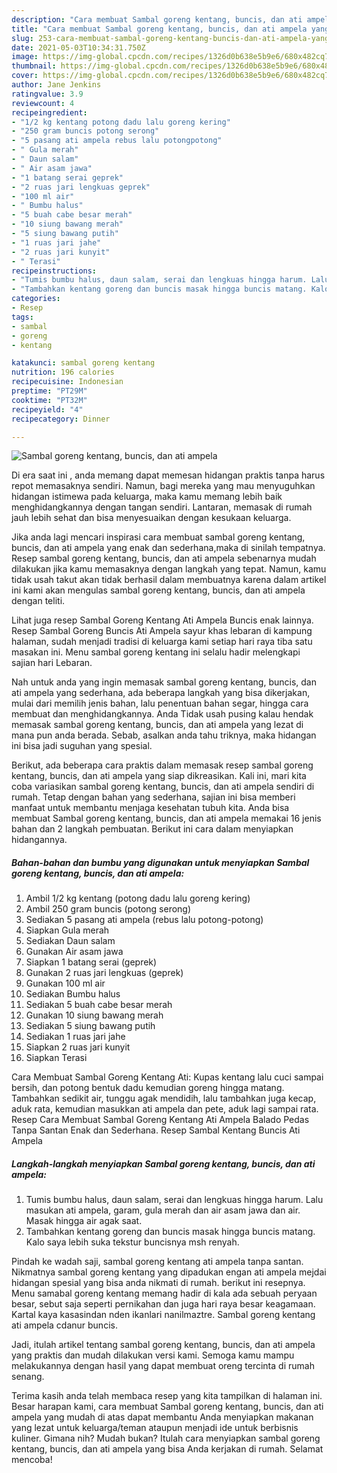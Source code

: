 ```yaml
---
description: "Cara membuat Sambal goreng kentang, buncis, dan ati ampela yang lezat dan Mudah Dibuat"
title: "Cara membuat Sambal goreng kentang, buncis, dan ati ampela yang lezat dan Mudah Dibuat"
slug: 253-cara-membuat-sambal-goreng-kentang-buncis-dan-ati-ampela-yang-lezat-dan-mudah-dibuat
date: 2021-05-03T10:34:31.750Z
image: https://img-global.cpcdn.com/recipes/1326d0b638e5b9e6/680x482cq70/sambal-goreng-kentang-buncis-dan-ati-ampela-foto-resep-utama.jpg
thumbnail: https://img-global.cpcdn.com/recipes/1326d0b638e5b9e6/680x482cq70/sambal-goreng-kentang-buncis-dan-ati-ampela-foto-resep-utama.jpg
cover: https://img-global.cpcdn.com/recipes/1326d0b638e5b9e6/680x482cq70/sambal-goreng-kentang-buncis-dan-ati-ampela-foto-resep-utama.jpg
author: Jane Jenkins
ratingvalue: 3.9
reviewcount: 4
recipeingredient:
- "1/2 kg kentang potong dadu lalu goreng kering"
- "250 gram buncis potong serong"
- "5 pasang ati ampela rebus lalu potongpotong"
- " Gula merah"
- " Daun salam"
- " Air asam jawa"
- "1 batang serai geprek"
- "2 ruas jari lengkuas geprek"
- "100 ml air"
- " Bumbu halus"
- "5 buah cabe besar merah"
- "10 siung bawang merah"
- "5 siung bawang putih"
- "1 ruas jari jahe"
- "2 ruas jari kunyit"
- " Terasi"
recipeinstructions:
- "Tumis bumbu halus, daun salam, serai dan lengkuas hingga harum. Lalu masukan ati ampela, garam, gula merah dan air asam jawa dan air. Masak hingga air agak saat."
- "Tambahkan kentang goreng dan buncis masak hingga buncis matang. Kalo saya lebih suka tekstur buncisnya msh renyah."
categories:
- Resep
tags:
- sambal
- goreng
- kentang

katakunci: sambal goreng kentang 
nutrition: 196 calories
recipecuisine: Indonesian
preptime: "PT29M"
cooktime: "PT32M"
recipeyield: "4"
recipecategory: Dinner

---
```



![Sambal goreng kentang, buncis, dan ati ampela](https://img-global.cpcdn.com/recipes/1326d0b638e5b9e6/680x482cq70/sambal-goreng-kentang-buncis-dan-ati-ampela-foto-resep-utama.jpg)

Di era  saat ini , anda memang dapat memesan hidangan praktis tanpa harus repot memasaknya sendiri. Namun, bagi mereka yang mau menyuguhkan hidangan istimewa pada keluarga, maka kamu memang lebih baik menghidangkannya dengan tangan sendiri. Lantaran, memasak di rumah jauh lebih sehat dan bisa menyesuaikan dengan kesukaan keluarga.

Jika anda lagi mencari inspirasi cara membuat sambal goreng kentang, buncis, dan ati ampela yang enak dan sederhana,maka di sinilah tempatnya. Resep sambal goreng kentang, buncis, dan ati ampela  sebenarnya mudah dilakukan jika kamu memasaknya dengan langkah yang tepat. Namun, kamu tidak usah takut akan tidak berhasil dalam membuatnya 
karena dalam artikel ini kami akan mengulas sambal goreng kentang, buncis, dan ati ampela dengan teliti.  

Lihat juga resep Sambal Goreng Kentang Ati Ampela Buncis enak lainnya. Resep Sambal Goreng Buncis Ati Ampela sayur khas lebaran di kampung halaman, sudah menjadi tradisi di keluarga kami setiap hari raya tiba satu masakan ini. Menu sambal goreng kentang ini selalu hadir melengkapi sajian hari Lebaran.

Nah untuk anda yang ingin memasak sambal goreng kentang, buncis, dan ati ampela yang sederhana, ada beberapa langkah yang bisa dikerjakan, mulai dari memilih jenis bahan, lalu penentuan bahan segar, hingga cara membuat dan menghidangkannya. Anda Tidak usah pusing kalau hendak memasak sambal goreng kentang, buncis, dan ati ampela yang lezat di mana pun anda berada. Sebab, asalkan anda  tahu triknya, maka hidangan ini bisa jadi suguhan yang spesial.

Berikut, ada beberapa cara praktis  dalam memasak resep sambal goreng kentang, buncis, dan ati ampela yang siap dikreasikan. Kali ini, mari kita coba variasikan sambal goreng kentang, buncis, dan ati ampela sendiri di rumah. Tetap dengan bahan yang sederhana, sajian ini bisa memberi manfaat untuk membantu menjaga kesehatan tubuh kita. Anda bisa membuat Sambal goreng kentang, buncis, dan ati ampela memakai 16 jenis bahan dan 2 langkah pembuatan. Berikut ini cara dalam menyiapkan hidangannya.

<!--inarticleads1-->

##### Bahan-bahan dan bumbu yang digunakan untuk menyiapkan Sambal goreng kentang, buncis, dan ati ampela:

1. Ambil 1/2 kg kentang (potong dadu lalu goreng kering)
1. Ambil 250 gram buncis (potong serong)
1. Sediakan 5 pasang ati ampela (rebus lalu potong-potong)
1. Siapkan  Gula merah
1. Sediakan  Daun salam
1. Gunakan  Air asam jawa
1. Siapkan 1 batang serai (geprek)
1. Gunakan 2 ruas jari lengkuas (geprek)
1. Gunakan 100 ml air
1. Sediakan  Bumbu halus
1. Sediakan 5 buah cabe besar merah
1. Gunakan 10 siung bawang merah
1. Sediakan 5 siung bawang putih
1. Sediakan 1 ruas jari jahe
1. Siapkan 2 ruas jari kunyit
1. Siapkan  Terasi


Cara Membuat Sambal Goreng Kentang Ati: Kupas kentang lalu cuci sampai bersih, dan potong bentuk dadu kemudian goreng hingga matang. Tambahkan sedikit air, tunggu agak mendidih, lalu tambahkan juga kecap, aduk rata, kemudian masukkan ati ampela dan pete, aduk lagi sampai rata. Resep Cara Membuat Sambal Goreng Kentang Ati Ampela Balado Pedas Tanpa Santan Enak dan Sederhana. Resep Sambal Kentang Buncis Ati Ampela 

<!--inarticleads2-->

##### Langkah-langkah menyiapkan Sambal goreng kentang, buncis, dan ati ampela:

1. Tumis bumbu halus, daun salam, serai dan lengkuas hingga harum. Lalu masukan ati ampela, garam, gula merah dan air asam jawa dan air. Masak hingga air agak saat.
1. Tambahkan kentang goreng dan buncis masak hingga buncis matang. Kalo saya lebih suka tekstur buncisnya msh renyah.


Pindah ke wadah saji, sambal goreng kentang ati ampela tanpa santan. Nikmatnya sambal goreng kentang yang dipadukan engan ati ampela mejdai hidangan spesial yang bisa anda nikmati di rumah. berikut ini resepnya. Menu samabal goreng kentang memang hadir di kala ada sebuah peryaan besar, sebut saja seperti pernikahan dan juga hari raya besar keagamaan. Kartal kaya kasasindan nden ikanlari nanilmaztre. Sambal goreng kentang ati ampela cdanur buncis. 

Jadi, itulah artikel tentang  sambal goreng kentang, buncis, dan ati ampela  yang praktis dan mudah dilakukan versi kami. Semoga kamu mampu melakukannya dengan hasil yang dapat membuat oreng tercinta di rumah senang. 

Terima kasih anda telah membaca resep yang kita tampilkan di halaman ini. Besar harapan kami, cara membuat  Sambal goreng kentang, buncis, dan ati ampela yang mudah di atas dapat membantu Anda menyiapkan makanan yang lezat untuk keluarga/teman ataupun menjadi ide untuk berbisnis kuliner. Gimana nih? Mudah bukan? Itulah cara menyiapkan sambal goreng kentang, buncis, dan ati ampela yang bisa Anda kerjakan di rumah. Selamat mencoba!

